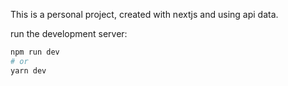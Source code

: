 This is a personal project, created with nextjs and using api data.

run the development server:

```bash
npm run dev
# or
yarn dev
```
